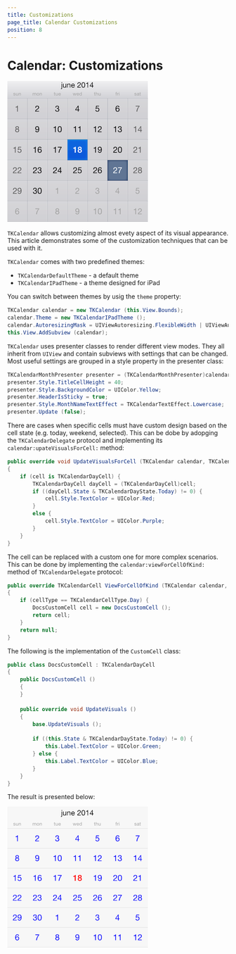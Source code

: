 ```yaml
---
title: Customizations
page_title: Calendar Customizations
position: 8
---
```


# Calendar: Customizations

<img src="../images/calendar-customization001.png"/>

<code>TKCalendar</code> allows customizing almost evety aspect of its visual appearance. This article demonstrates some of the customization techniques that can be used with it.

<code>TKCalendar</code> comes with two predefined themes:
- <code>TKCalendarDefaultTheme</code> - a default theme
- <code>TKCalendarIPadTheme</code> - a theme designed for iPad

You can switch between themes by usig the <code>theme</code> property:

<snippet id='customization-theme'/>

<snippet id='customization-theme-swift'/>

```C#
TKCalendar calendar = new TKCalendar (this.View.Bounds);
calendar.Theme = new TKCalendarIPadTheme ();
calendar.AutoresizingMask = UIViewAutoresizing.FlexibleWidth | UIViewAutoresizing.FlexibleHeight;
this.View.AddSubview (calendar);
```

<code>TKCalendar</code> uses presenter classes to render different view modes. They all inherit from <code>UIView</code> and contain subviews with settings that can be changed. Most useful settings are grouped in a style property in the presenter class:

<snippet id='customization-presenter'/>

<snippet id='customization-presenter-swift'/>

```C#
TKCalendarMonthPresenter presenter = (TKCalendarMonthPresenter)calendar.Presenter;
presenter.Style.TitleCellHeight = 40;
presenter.Style.BackgroundColor = UIColor.Yellow;
presenter.HeaderIsSticky = true;
presenter.Style.MonthNameTextEffect = TKCalendarTextEffect.Lowercase;
presenter.Update (false);
```

There are cases when specific cells must have custom design based on the cell state (e.g. today, weekend, selected). This can be dobe by adopging the <code>TKCalendarDelegate</code> protocol and implementing its <code>calendar:upateVisualsForCell:</code> method:

<snippet id='customization-updatevisualcell'/>

<snippet id='customization-updatevisualcell-swift'/>

```C#
public override void UpdateVisualsForCell (TKCalendar calendar, TKCalendarCell cell)
{
    if (cell is TKCalendarDayCell) {
        TKCalendarDayCell dayCell = (TKCalendarDayCell)cell;
        if ((dayCell.State & TKCalendarDayState.Today) != 0) {
            cell.Style.TextColor = UIColor.Red;
        }
        else {
            cell.Style.TextColor = UIColor.Purple;
        }
    }
}
```

The cell can be replaced with a custom one for more complex scenarios. This can be done by implementing the <code>calendar:viewForCellOfKind:</code> method of <code>TKCalendarDelegate</code> protocol:

<snippet id='customization-viewforcell'/>

<snippet id='customization-viewforcell-swift'/>

```C#
public override TKCalendarCell ViewForCellOfKind (TKCalendar calendar, TKCalendarCellType cellType)
{
    if (cellType == TKCalendarCellType.Day) {
        DocsCustomCell cell = new DocsCustomCell ();
        return cell;
    }
    return null;
}
```

The following is the implementation of the <code>CustomCell</code> class:

<snippet id='customization-customcell'/>

<snippet id='customization-customcell-swift'/>

```C#
public class DocsCustomCell : TKCalendarDayCell
{
    public DocsCustomCell ()
    {
    }

    public override void UpdateVisuals ()
    {
        base.UpdateVisuals ();

        if ((this.State & TKCalendarDayState.Today) != 0) {
            this.Label.TextColor = UIColor.Green;
        } else {
            this.Label.TextColor = UIColor.Blue;
        }
    }
}
```

The result is presented below:

<img src="../images/calendar-customization002.png"/>
